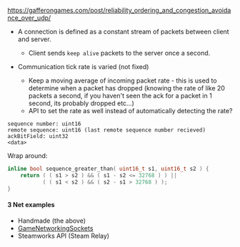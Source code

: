 https://gafferongames.com/post/reliability_ordering_and_congestion_avoidance_over_udp/

- A connection is defined as a constant stream of packets between client and server.
	- Client sends `keep alive` packets to the server once a second.
	
- Communication tick rate is varied (not fixed)
	- Keep a moving average of incoming packet rate - this is used to determine when a packet has dropped (knowing the rate of like 20 packets a second, if you haven't seen the ack for a packet in 1 second, its probably dropped etc...)
	- API to set the rate as well instead of automatically detecting the rate?

```
sequence number: uint16
remote sequence: uint16 (last remote sequence number recieved)
ackBitField: uint32
<data>
```

Wrap around:
```cpp
inline bool sequence_greater_than( uint16_t s1, uint16_t s2 ) { 
	return ( ( s1 > s2 ) && ( s1 - s2 <= 32768 ) ) || 
	       ( ( s1 < s2 ) && ( s2 - s1 > 32768 ) ); 
}
```

#### 3 Net examples
- Handmade (the above)
- [GameNetworkingSockets](https://github.com/ValveSoftware/GameNetworkingSockets/)
- Steamworks API (Steam Relay)